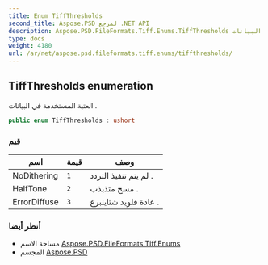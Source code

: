 ```yaml
---
title: Enum TiffThresholds
second_title: Aspose.PSD لمرجع .NET API
description: Aspose.PSD.FileFormats.Tiff.Enums.TiffThresholds تعداد. العتبة المستخدمة في البيانات .
type: docs
weight: 4180
url: /ar/net/aspose.psd.fileformats.tiff.enums/tiffthresholds/
---
```

## TiffThresholds enumeration

العتبة المستخدمة في البيانات .

```csharp
public enum TiffThresholds : ushort
```

### قيم

| اسم | قيمة | وصف |
| --- | --- | --- |
| NoDithering | `1` | لم يتم تنفيذ التردد . |
| HalfTone | `2` | مسح متذبذب . |
| ErrorDiffuse | `3` | عادة فلويد شتاينبرغ . |

### أنظر أيضا

* مساحة الاسم [Aspose.PSD.FileFormats.Tiff.Enums](../../aspose.psd.fileformats.tiff.enums/)
* المجسم [Aspose.PSD](../../)


